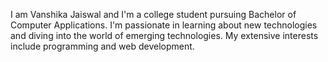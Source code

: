 I am Vanshika Jaiswal and I'm a college student pursuing Bachelor of Computer Applications.
I'm passionate in learning about new technologies and diving into the world of emerging technologies.
My extensive interests include programming and web development.

<!---
Vanshikajais07/Vanshikajais07 is a ✨ special ✨ repository because its `README.md` (this file) appears on your GitHub profile.
You can click the Preview link to take a look at your changes.
--->
